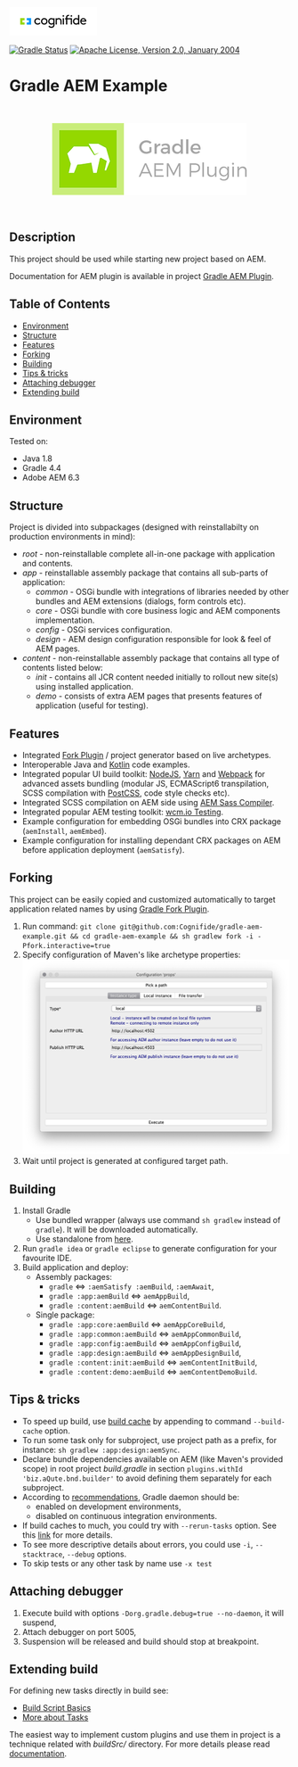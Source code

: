 ![Cognifide logo](docs/cognifide-logo.png)

[![Gradle Status](https://gradleupdate.appspot.com/Cognifide/gradle-aem-example/status.svg)](https://gradleupdate.appspot.com/Cognifide/gradle-aem-example/status)
[![Apache License, Version 2.0, January 2004](https://img.shields.io/github/license/Cognifide/gradle-aem-example.svg?label=License)](http://www.apache.org/licenses/)

# Gradle AEM Example

<br>
<p align="center">
  <img src="docs/logo.png" alt="Gradle AEM Plugin Logo"/>
</p>
<br>


## Description

This project should be used while starting new project based on AEM.

Documentation for AEM plugin is available in project [Gradle AEM Plugin](https://github.com/Cognifide/gradle-aem-plugin).

## Table of Contents

* [Environment](#environment)
* [Structure](#structure)
* [Features](#features)
* [Forking](#forking)
* [Building](#building)
* [Tips &amp; tricks](#tips--tricks)
* [Attaching debugger](#attaching-debugger)
* [Extending build](#extending-build)

## Environment

Tested on:

* Java 1.8
* Gradle 4.4
* Adobe AEM 6.3

## Structure

Project is divided into subpackages (designed with reinstallabilty on production environments in mind):

* *root* - non-reinstallable complete all-in-one package with application and contents.
* *app* - reinstallable assembly package that contains all sub-parts of application:
    * *common* - OSGi bundle with integrations of libraries needed by other bundles and AEM extensions (dialogs, form controls etc).
    * *core* - OSGi bundle with core business logic and AEM components implementation.
    * *config* - OSGi services configuration.
    * *design* - AEM design configuration responsible for look & feel of AEM pages.
* *content* - non-reinstallable assembly package that contains all type of contents listed below:
    * *init* - contains all JCR content needed initially to rollout new site(s) using installed application.
    * *demo* - consists of extra AEM pages that presents features of application (useful for testing).

## Features

* Integrated [Fork Plugin](https://github.com/neva-dev/gradle-fork-plugin) / project generator based on live archetypes.
* Interoperable Java and [Kotlin](https://kotlinlang.org) code examples.
* Integrated popular UI build toolkit: [NodeJS](https://nodejs.org/en/), [Yarn](https://yarnpkg.com) and [Webpack](https://webpack.github.io/) for advanced assets bundling (modular JS, ECMAScript6 transpilation, SCSS compilation with [PostCSS](http://postcss.org), code style checks etc).
* Integrated SCSS compilation on AEM side using [AEM Sass Compiler](https://github.com/mickleroy/aem-sass-compiler).
* Integrated popular AEM testing toolkit: [wcm.io Testing](http://wcm.io/testing).
* Example configuration for embedding OSGi bundles into CRX package (`aemInstall`, `aemEmbed`).
* Example configuration for installing dependant CRX packages on AEM before application deployment (`aemSatisfy`).

## Forking

This project can be easily copied and customized automatically to target application related names by using [Gradle Fork Plugin](https://github.com/neva-dev/gradle-fork-plugin).

1. Run command: `git clone git@github.com:Cognifide/gradle-aem-example.git && cd gradle-aem-example && sh gradlew fork -i -Pfork.interactive=true`
2. Specify configuration of Maven's like archetype properties:
  ![Fork Props Dialog](docs/fork-props-dialog.png)
3. Wait until project is generated at configured target path.

## Building

1. Install Gradle
    * Use bundled wrapper (always use command `sh gradlew` instead of `gradle`). It will be downloaded automatically.
    * Use standalone from [here](https://docs.gradle.org/current/userguide/installation.html).
2. Run `gradle idea` or `gradle eclipse` to generate configuration for your favourite IDE.
3. Build application and deploy:
    * Assembly packages:
        * `gradle` <=> `:aemSatisfy :aemBuild`, `:aemAwait`,
        * `gradle :app:aemBuild` <=> `aemAppBuild`,
        * `gradle :content:aemBuild` <=> `aemContentBuild`.
    * Single package:
        * `gradle :app:core:aemBuild` <=> `aemAppCoreBuild`,
        * `gradle :app:common:aemBuild` <=> `aemAppCommonBuild`,
        * `gradle :app:config:aemBuild` <=> `aemAppConfigBuild`,
        * `gradle :app:design:aemBuild` <=> `aemAppDesignBuild`,
        * `gradle :content:init:aemBuild` <=> `aemContentInitBuild`,
        * `gradle :content:demo:aemBuild` <=> `aemContentDemoBuild`.

## Tips & tricks

* To speed up build, use [build cache](https://docs.gradle.org/current/userguide/build_cache.html) by appending to command `--build-cache` option.
* To run some task only for subproject, use project path as a prefix, for instance: `sh gradlew :app:design:aemSync`.
* Declare bundle dependencies available on AEM (like Maven's provided scope) in root project *build.gradle* in section `plugins.withId 'biz.aQute.bnd.builder'` to avoid defining them separately for each subproject.
* According to [recommendations](https://docs.gradle.org/current/userguide/gradle_daemon.html), Gradle daemon should be: 
    * enabled on development environments,
    * disabled on continuous integration environments.
* If build caches to much, you could try with `--rerun-tasks` option. See this [link](https://docs.gradle.org/current/userguide/gradle_command_line.html) for more details.
* To see more descriptive details about errors, you could use `-i`, `--stacktrace`, `--debug` options.
* To skip tests or any other task by name use `-x test`


## Attaching debugger

1. Execute build with options `-Dorg.gradle.debug=true --no-daemon`, it will suspend,
2. Attach debugger on port 5005,
3. Suspension will be released and build should stop at breakpoint.


## Extending build

For defining new tasks directly in build see:

 * [Build Script Basics](https://docs.gradle.org/current/userguide/tutorial_using_tasks.html)
 * [More about Tasks](https://docs.gradle.org/current/userguide/more_about_tasks.html)

The easiest way to implement custom plugins and use them in project is a technique related with _buildSrc/_ directory.
For more details please read [documentation](https://docs.gradle.org/current/userguide/organizing_build_logic.html#sec:build_sources).
